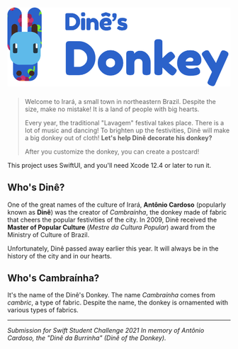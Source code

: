 # ![Dinê's Donkey](Logo.svg)

> Welcome to Irará, a small town in northeastern Brazil. Despite the size, make no mistake! It is a land of people with big hearts.
>
> Every year, the traditional "Lavagem" festival takes place. There is a lot of music and dancing! To brighten up the festivities, Dinê will make a big donkey out of cloth! **Let's help Dinê decorate his donkey?**  
>
> After you customize the donkey, you can create a postcard!

This project uses SwiftUI, and you'll need Xcode 12.4 or later to run it. 

## Who's Dinê?

One of the great names of the culture of Irará, **Antônio Cardoso** (popularly known as **Dinê**) was the creator of _Cambraínha_, the donkey made of fabric that cheers the popular festivities of the city. In 2009, Dinê received the **Master of Popular Culture** (_Mestre da Cultura Popular_) award from the Ministry of Culture of Brazil.

Unfortunately, Dinê passed away earlier this year. It will always be in the history of the city and in our hearts.
 
## Who's Cambraínha?

It's the name of the Dinê's Donkey. The name _Cambraínha_ comes from _cambric_, a type of fabric. Despite the name, the donkey is ornamented with various types of fabrics.

----
_Submission for Swift Student Challenge 2021_
_In memory of Antônio Cardoso, the "Dinê da Burrinha" (Dinê of the Donkey)._
